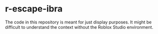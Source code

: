 # r-escape-ibra

The code in this repository is meant for just display purposes. It might be difficult to understand the context without the Roblox Studio environment.
